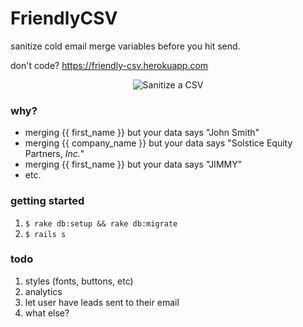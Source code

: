 # FriendlyCSV
sanitize cold email merge variables before you hit send.

don't code? https://friendly-csv.herokuapp.com

<p align="center">
  <img src=https://raw.githubusercontent.com/ryanckulp/friendly_csv/master/app/assets/images/sanitize-in-action.gif alt="Sanitize a CSV"/>
</p>

### why?

* merging {{ first_name }} but your data says "John Smith"
* merging {{ company_name }} but your data says "Solstice Equity Partners, *Inc.*"
* merging {{ first_name }} but your data says "JIMMY"
* etc.

### getting started

1. `$ rake db:setup && rake db:migrate`
2. `$ rails s`

### todo

1. styles (fonts, buttons, etc)
3. analytics
3. let user have leads sent to their email
4. what else?
